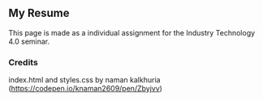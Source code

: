 ## My Resume
This page is made as a individual assignment for the Industry Technology 4.0 seminar.
### Credits
index.html and styles.css by naman kalkhuria (https://codepen.io/knaman2609/pen/Zbyjvv)
